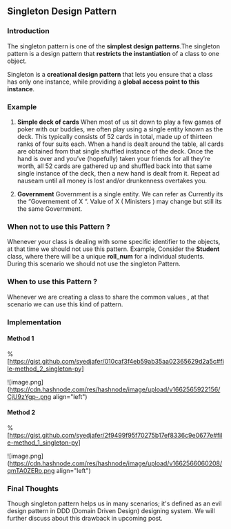 ## Singleton Design Pattern

### Introduction

The singleton pattern is one of the **simplest design patterns**.The singleton pattern is a design pattern that **restricts the instantiation** of a class to one object.

Singleton is a **creational design pattern** that lets you ensure that a class has only one instance, while providing a **global access point to this instance**.

### Example

1. **Simple deck of cards**
When most of us sit down to play a few games of poker with our buddies, we often play using a single entity known as the deck. This typically consists of 52 cards in total, made up of thirteen ranks of four suits each. When a hand is dealt around the table, all cards are obtained from that single shuffled instance of the deck. Once the hand is over and you’ve (hopefully) taken your friends for all they’re worth, all 52 cards are gathered up and shuffled back into that same single instance of the deck, then a new hand is dealt from it. Repeat ad nauseam until all money is lost and/or drunkenness overtakes you.

2. **Government**
Government is a single entity. We can refer as Currently its the “Governement of X “. Value of X ( Ministers ) may change but still its the same Government.

### When not to use this Pattern ?

Whenever your class is dealing with some specific identifier to the objects, at that time we should not use this pattern. Example, Consider the **Student** class, where there will be a unique **roll_num** for a individual students. During this scenario we should not use the singleton Pattern.

### When to use this Pattern ?
Whenever we are creating a class to share the common values , at that scenario we can use this kind of pattern.

### Implementation

#### Method 1
%[https://gist.github.com/syedjafer/010caf3f4eb59ab35aa02365629d2a5c#file-method_2_singleton-py]

![image.png](https://cdn.hashnode.com/res/hashnode/image/upload/v1662565922156/CjU9zYgp-.png align="left")

#### Method 2
%[https://gist.github.com/syedjafer/2f9499f95f70275b17ef8336c9e0677e#file-method_1_singleton-py]

![image.png](https://cdn.hashnode.com/res/hashnode/image/upload/v1662566060208/qmTA0ZERo.png align="left")


### Final Thoughts
Though singleton pattern helps us in many scenarios; it's defined as an evil design pattern in DDD (Domain Driven Design) designing system. We will further discuss about this drawback in upcoming post. 
